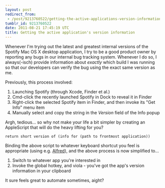 ```yaml
---
layout: post
redirect_from:
 - /post/9213760522/getting-the-active-applications-version-information
tumblr_id: 9213760522
date: 2011-08-21 17:45:19 UTC
title: Getting the active application's version information
---
```


Whenever I'm trying out the latest and greatest internal versions of the Spotify Mac OS X desktop application, I try to be a good product owner by reporting any bugs in our internal bug tracking system. Whenever I do so, I always(-isch) provide information about _exactly_ which build I was running so that our developers can verify the bug using the exact same version as me.

Previously, this process involved:

1. Launching Spotify (through Xcode, Finder et al.)
2. Cmd-click the recently launched Spotify in Dock to reveal it in Finder
3. Right-click the selected Spotify item in Finder, and then invoke its "Get Info" menu item
4. Manually select and copy the string in the _Version_ field of the Info popup

Argh, tedious... so why not make your life a bit simpler by creating an AppleScript that will do the heavy lifting for you?

```applescript
return short version of (info for (path to frontmost application))
```

Binding the above script to whatever keyboard shortcut you feel is appropriate (using e.g. [Alfred](http://alfredapp.com/)), and the above process is now simplified to...

1. Switch to whatever app you're interested in
2. Invoke the global hotkey, and viola - you've got the app's version information in your clipboard

It sure feels great to automate sometimes, aight?
